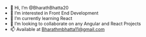 - 👋 Hi, I’m @BharathBhatta20
- 👀 I’m interested in Front End Development
- 🌱 I’m currently learning React
- 💞️ I’m looking to collaborate on any Angular and React Projects
- 📫 Available at Bharathmbhatta11@gmail.com

<!---
BharathBhatta20/BharathBhatta20 is a ✨ special ✨ repository because its `README.md` (this file) appears on your GitHub profile.
You can click the Preview link to take a look at your changes.
--->
